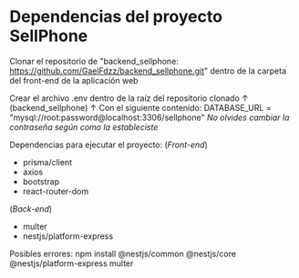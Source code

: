 # Dependencias del proyecto SellPhone

Clonar el repositorio de "backend_sellphone: https://github.com/GaelFdzz/backend_sellphone.git" dentro de la carpeta del front-end de la aplicación web

Crear el archivo .env dentro de la raíz del repositorio clonado ↑ (backend_sellphone) ↑
Con el siguiente contenido: DATABASE_URL = "mysql://root:password@localhost:3306/sellphone"
*No olvides cambiar la contraseña según como la estableciste*

Dependencias para ejecutar el proyecto:
(*Front-end*)
- prisma/client
- axios
- bootstrap
- react-router-dom

(*Back-end*)
- multer
- nestjs/platform-express

Posibles errores:
npm install @nestjs/common @nestjs/core @nestjs/platform-express multer
